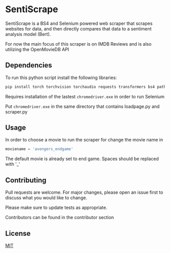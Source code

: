# SentiScrape

SentiScrape is a BS4 and Selenium powered web scraper that scrapes websites for data, and then directly compares that data to
a sentiment analysis model (Bert).

For now the main focus of this scraper is on IMDB Reviews and is also utilizing the OpenMovieDB API

## Dependencies

To run this python script install the following libraries:

```bash
pip install torch torchvision torchaudio requests transformers bs4 pathlib pandas matplotlib seaborn
```

Requires installation of the lastest ```chromedriver.exe``` in order to run Selenium

Put ```chromedriver.exe``` in the same directory that contains loadpage.py and scraper.py

## Usage

In order to choose a movie to run the scraper for change the movie name in

```python
moviename = 'avengers_endgame'
```
The default movie is already set to end game. Spaces should be replaced with '_'

## Contributing

Pull requests are welcome. For major changes, please open an issue first
to discuss what you would like to change.

Please make sure to update tests as appropriate.

Contributors can be found in the contributor section

## License

[MIT](https://choosealicense.com/licenses/mit/)